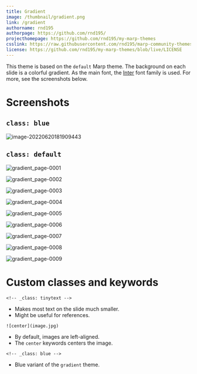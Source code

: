 ```yaml
---
title: Gradient
image: /thumbnail/gradient.png
link: /gradient
authorname: rnd195
authorpage: https://github.com/rnd195/
projecthomepage: https://github.com/rnd195/my-marp-themes
csslink: https://raw.githubusercontent.com/rnd195/marp-community-themes/live/themes/gradient.css
license: https://github.com/rnd195/my-marp-themes/blob/live/LICENSE
---
```


This theme is based on the `default` Marp theme. The background on each slide is a colorful gradient. As the main font, the [Inter](https://github.com/rsms/inter) font family is used. For more, see the screenshots below.

# Screenshots

## `class: blue`

![image-20220620181909443](/gradient.assets/gradient_page-0000.jpg)

## `class: default`

![gradient_page-0001](/gradient.assets/gradient_page-0001.jpg)

![gradient_page-0002](/gradient.assets/gradient_page-0002.jpg)

![gradient_page-0003](/gradient.assets/gradient_page-0003.jpg)

![gradient_page-0004](/gradient.assets/gradient_page-0004.jpg)

![gradient_page-0005](/gradient.assets/gradient_page-0005.jpg)

![gradient_page-0006](/gradient.assets/gradient_page-0006.jpg)

![gradient_page-0007](/gradient.assets/gradient_page-0007.jpg)

![gradient_page-0008](/gradient.assets/gradient_page-0008.jpg)

![gradient_page-0009](/gradient.assets/gradient_page-0009.jpg)

# Custom classes and keywords

`<!-- _class: tinytext -->`

- Makes most text on the slide much smaller.
- Might be useful for references.

`![center](image.jpg)`

- By default, images are left-aligned.
- The `center` keywords centers the image.

`<!-- _class: blue -->`

- Blue variant of the `gradient` theme.
